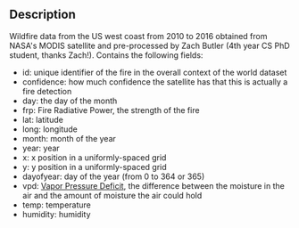 ## Description

Wildfire data from the US west coast from 2010 to 2016 obtained from NASA's MODIS satellite and pre-processed by Zach Butler (4th year CS PhD student, thanks Zach!). Contains the following fields:

+ id: unique identifier of the fire in the overall context of the world dataset
+ confidence: how much confidence the satellite has that this is actually a fire detection
+ day: the day of the month
+ frp: Fire Radiative Power, the strength of the fire
+ lat: latitude
+ long: longitude
+ month: month of the year
+ year: year
+ x: x position in a uniformly-spaced grid
+ y: y position in a uniformly-spaced grid
+ dayofyear: day of the year (from 0 to 364 or 365)
+ vpd: [Vapor Pressure Deficit](https://en.wikipedia.org/wiki/Vapour-pressure_deficit), the difference between the moisture in the air and the amount of moisture the air could hold
+ temp: temperature
+ humidity: humidity